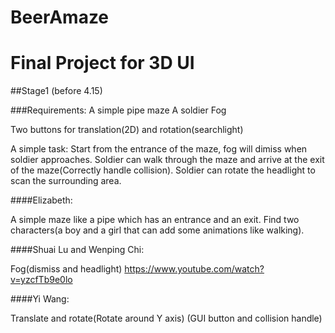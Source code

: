 BeerAmaze
=========

Final Project for 3D UI
==========================
##Stage1 (before 4.15)

###Requirements:
  A simple pipe maze
  A soldier
  Fog

Two buttons for translation(2D) and rotation(searchlight)

A simple task: Start from the entrance of the maze, fog will dimiss when soldier approaches. Soldier can walk through the maze and arrive at the exit of the maze(Correctly handle collision). Soldier can rotate the headlight to scan the surrounding area.

####Elizabeth: 
  
  A simple maze like a pipe which has an entrance and an exit. Find two characters(a boy and a girl that can add some animations like walking). 

####Shuai Lu and Wenping Chi: 
  
  Fog(dismiss and headlight)
  https://www.youtube.com/watch?v=yzcfTb9e0lo

####Yi Wang: 
  
  Translate and rotate(Rotate around Y axis)
  (GUI button and collision handle)
